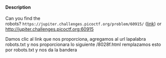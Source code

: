 #### Description

Can you find the robots? `https://jupiter.challenges.picoctf.org/problem/60915/` ([link](https://jupiter.challenges.picoctf.org/problem/60915/)) or http://jupiter.challenges.picoctf.org:60915

Damos clic al link que nos proporciona, agregamos al url lapalabra robots.txt y nos proporcionara lo siguiente  /8028f.html remplazamos esto por robots.txt y nos da la bandera 
